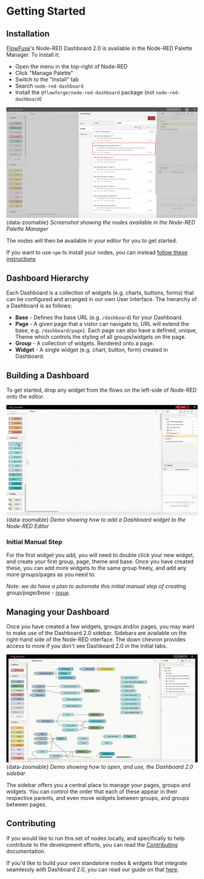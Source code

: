 # Getting Started

## Installation

[FlowFuse](https://flowfuse.com)'s Node-RED Dashboard 2.0 is available in the Node-RED Palette Manager. To install it:

- Open the menu in the top-right of Node-RED
- Click "Manage Palette"
- Switch to the "Install" tab
- Search `node-red-dashboard`
- Install the `@flowforge/node-red-dashboard` package (not `node-red-dashboard`)

![Install via "Manage Palette"](./assets/images/install-palette.png){data-zoomable}
*Screenshot showing the nodes available in the Node-RED Palette Manager*

The nodes will then be available in your editor for you to get started.

If you want to use `npm` to install your nodes, you can instead [follow these instructions](https://nodered.org/docs/user-guide/runtime/adding-nodes)


## Dashboard Hierarchy

Each Dashboard is a collection of widgets (e.g. charts, buttons, forms) that can be configured and arranged in our own User Interface. The hierarchy of a Dashboard is as follows:

- **Base** - Defines the base URL (e.g. `/dashboard`) for your Dashboard.
- **Page** - A given page that a vistor can navigate to, URL will extend the base, e.g. `/dashboard/page1`. Each page can also have a defined, unique, Theme which controls the styling of all groups/widgets on the page.
- **Group** - A collection of widgets. Rendered onto a page.
- **Widget** - A single widget (e.g. chart, button, form) created in Dashboard.

## Building a Dashboard

To get started, drop any widget from the flows on the left-side of Node-RED onto the editor.

![Install via "Manage Palette"](./assets/images/demo-add-widget.gif){data-zoomable}
*Demo showing how to add a Dashboard widget to the Node-RED Editor*

### Initial Manual Step 

For the first widget you add, you will need to double click your new widget, and create your first group, page, theme and base. Once you have created these, you can add more widgets to the same group freely, and add any more groups/pages as you need to.

_Note: we do have a plan to automate this initial manual step of creating group/page/base - [issue](https://github.com/flowforge/flowforge-nr-dashboard/issues/66)._

## Managing your Dashboard

Once you have created a few widgets, groups and/or pages, you may want to make use of the Dashboard 2.0 sidebar. Sidebars are available on the right-hand side of the Node-RED interface. The down chevron provides access to more if you don't see Dashboard 2.0 in the initial tabs.

![Using the Dashboard 2.0 Sidebar"](./assets/images/demo-open-sidebar.gif){data-zoomable}
*Demo showing how to open, and use, the Dashboard 2.0 sidebar*

The sidebar offers you a central place to manage your pages, groups and widgets. You can control the order that each of these appear in their respective parents, and even move widgets between groups, and groups between pages.

## Contributing

If you would like to run this set of nodes locally, and specifically to help contribute to the development efforts, you can read the [Contributing](./contributing/index.md) documentation.

If you'd like to build your own standalone nodes & widgets that integrate seamlessly with Dashboard 2.0, you can read our guide on that [here](./contributing/widgets/third-party.md).